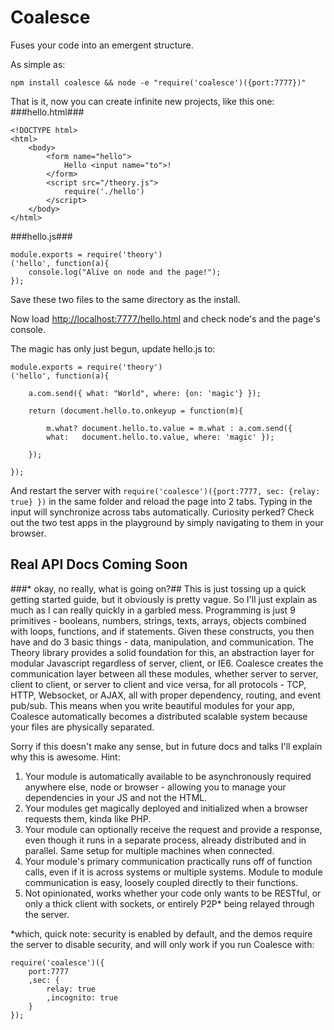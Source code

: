 Coalesce
========

Fuses your code into an emergent structure.

As simple as:
```
npm install coalesce && node -e "require('coalesce')({port:7777})"
```

That is it, now you can create infinite new projects, like this one:
###hello.html###
```
<!DOCTYPE html>
<html>
	<body>
		<form name="hello">
			Hello <input name="to">!
		</form>
		<script src="/theory.js">
			require('./hello')
		</script>
	</body>
</html>
```
###hello.js###
```
module.exports = require('theory')
('hello', function(a){
	console.log("Alive on node and the page!");
});
```
Save these two files to the same directory as the install.

Now load <http://localhost:7777/hello.html> and check node's and the page's console.

The magic has only just begun, update hello.js to:
```
module.exports = require('theory')
('hello', function(a){

    a.com.send({ what: "World", where: {on: 'magic'} });

    return (document.hello.to.onkeyup = function(m){
	
		m.what? document.hello.to.value = m.what : a.com.send({ 
		what: 	document.hello.to.value, where: 'magic' });
		
    });

});
```
And restart the server with `require('coalesce')({port:7777, sec: {relay: true} })` in the same folder and reload the page into 2 tabs. Typing in the input will synchronize across tabs automatically. Curiosity perked? Check out the two test apps in the playground by simply navigating to them in your browser.

## Real API Docs Coming Soon ##

###* okay, no really, what is going on?##
This is just tossing up a quick getting started guide, but it obviously is pretty vague. So I'll just explain as much as I can really quickly in a garbled mess. Programming is just 9 primitives - booleans, numbers, strings, texts, arrays, objects combined with loops, functions, and if statements. Given these constructs, you then have and do 3 basic things - data, manipulation, and communication. The Theory library provides a solid foundation for this, an abstraction layer for modular Javascript regardless of server, client, or IE6. Coalesce creates the communication layer between all these modules, whether server to server, client to client, or server to client and vice versa, for all protocols - TCP, HTTP, Websocket, or AJAX, all with proper dependency, routing, and event pub/sub. This means when you write beautiful modules for your app, Coalesce automatically becomes a distributed scalable system because your files are physically separated.

Sorry if this doesn't make any sense, but in future docs and talks I'll explain why this is awesome. Hint:

1. Your module is automatically available to be asynchronously required anywhere else, node or browser - allowing you to manage your dependencies in your JS and not the HTML.
2. Your modules get magically deployed and initialized when a browser requests them, kinda like PHP.
3. Your module can optionally receive the request and provide a response, even though it runs in a separate process, already distributed and in parallel. Same setup for multiple machines when connected.
4. Your module's primary communication practically runs off of function calls, even if it is across systems or multiple systems. Module to module communication is easy, loosely coupled directly to their functions.
5. Not opinionated, works whether your code only wants to be RESTful, or only a thick client with sockets, or entirely P2P* being relayed through the server.

*which, quick note: security is enabled by default, and the demos require the server to disable security, and will only work if you run Coalesce with:
```
require('coalesce')({
	port:7777
	,sec: {
		relay: true
		,incognito: true
	}
});
```